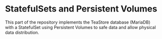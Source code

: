 # StatefulSets and Persistent Volumes

This part of the repository implements the TeaStore database (MariaDB) with a StatefulSet using Persistent Volumes to safe data and allow physical data distribution. 

